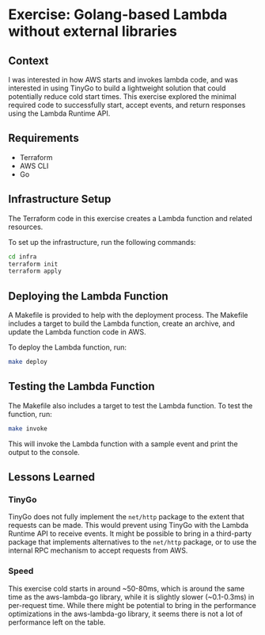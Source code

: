 # Exercise: Golang-based Lambda without external libraries

## Context

I was interested in how AWS starts and invokes lambda code, and was interested in using TinyGo to build a lightweight solution that could potentially reduce cold start times. This exercise explored the minimal required code to successfully start, accept events, and return responses using the Lambda Runtime API.

## Requirements

- Terraform
- AWS CLI
- Go

## Infrastructure Setup

The Terraform code in this exercise creates a Lambda function and related resources.

To set up the infrastructure, run the following commands:

```sh
cd infra
terraform init
terraform apply
```

## Deploying the Lambda Function

A Makefile is provided to help with the deployment process. The Makefile
includes a target to build the Lambda function, create an archive, and
update the Lambda function code in AWS.

To deploy the Lambda function, run:

```sh
make deploy
```

## Testing the Lambda Function

The Makefile also includes a target to test the Lambda function. To test the function, run:

```sh
make invoke
```

This will invoke the Lambda function with a sample event and print the output to the console.

## Lessons Learned

### TinyGo

TinyGo does not fully implement the `net/http` package to the extent that requests can be made. This would prevent using TinyGo with the Lambda Runtime API to receive events. It might be possible to bring in a third-party package that implements alternatives to the `net/http` package, or to use the internal RPC mechanism to accept requests from AWS.

### Speed

This exercise cold starts in around ~50-80ms, which is around the same time as the aws-lambda-go library, while it is slightly slower (~0.1-0.3ms) in per-request time. While there might be potential to bring in the performance optimizations in the aws-lambda-go library, it seems there is not a lot of performance left on the table.